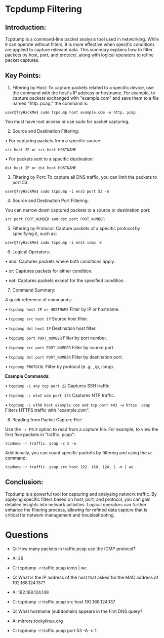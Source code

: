 # Tcpdump Filtering 

## Introduction: 
Tcpdump is a command-line packet analysis tool used in networking. While it can operate without filters, it is more effective when specific conditions are applied to capture relevant data. This summary explains how to filter packets by host, port, and protocol, along with logical operators to refine packet captures. 

## Key Points: 

1. Filtering by Host: 
To capture packets related to a specific device, use the command with the host's IP address or hostname. For example, to capture packets exchanged with "example.com" and save them to a file named "http. pcap," the command is: 

``` 
user@TryHackMe$ sudo tcpdump host example.com -w http. pcap 
``` 
You must have root access or use sudo for packet capturing. 

2. Source and Destination Filtering: 

• For capturing packets from a specific source: 

``` 
src host IP or src host HOSTNAME 
``` 

• For packets sent to a specific destination: 

``` 
dst host IP or dst host HOSTNAME 
``` 

3. Filtering by Port: 
To capture all DNS traffic, you can limit the packets to port 53: 

``` 
user@TryHackMe$ sudo tcpdump -i ens5 port 53 -n 
``` 

4. Source and Destination Port Filtering: 

You can narrow down captured packets to a source or destination port: 

``` 
src port PORT_NUMBER and dst port PORT_NUMBER 
``` 

5. Filtering by Protocol: 
Capture packets of a specific protocol by specifying it, such as: 

``` 
user@TryHackMe$ sudo tcpdump -i ens5 icmp -n 
``` 

6. Logical Operators: 

• and: Captures packets where both conditions apply. 

• or: Captures packets for either condition. 

• not: Captures packets except for the specified condition. 

7. Command Summary: 

A quick reference of commands: 

• `tcpdump host IP or HOSTNAME` Filter by IP or hostname. 

• `tcpdump src host IP` Source host filter. 

• `tcpdump dst host IP` Destination host filter. 

• `tcpdump port PORT_NUMBER` Filter by port number. 

• `tcpdump src port PORT_NUMBER` Filter by source port. 

• `tcpdump dst port PORT_NUMBER` Filter by destination port. 

• `tcpdump PROTOCOL` Filter by protocol (e. g. , ip, icmp). 

__Example Commands__: 

• `tcpdump -i any tcp port 22` Captures SSH traffic.

• `tcpdump -i wlo1 udp port 123` Captures NTP traffic. 

• `tcpdump -i eth0 host example.com and tcp port 443 -w https. pcap` Filters HTTPS traffic with "example.com". 

8. Reading from Packet Capture File: 

Use the `-r FILE` option to read from a capture file. For example, to view the first five packets in "traffic. pcap": 

``` 
tcpdump -r traffic. pcap -c 5 -n 
``` 
Additionally, you can count specific packets by filtering and using the `wc` command: 

``` 
tcpdump -r traffic. pcap src host 192. 168. 124. 1 -n | wc 
``` 

## Conclusion: 
Tcpdump is a powerful tool for capturing and analyzing network traffic. By applying specific filters based on host, port, and protocol, you can gain detailed insights into network activities. Logical operators can further enhance the filtering process, allowing for refined data capture that is critical for network management and troubleshooting.

# Questions

- Q: How many packets in traffic.pcap use the ICMP protocol?

- A: 26

- C: tcpdump -r traffic.pcap icmp | wc

- Q: What is the IP address of the host that asked for the MAC address of 192.168.124.137?

- A: 192.168.124.148

- C: tcpdump -r traffic.pcap src host 192.168.124.137

- Q: What hostname (subdomain) appears in the first DNS query?

- A: mirrors.rockylinux.org

- C: tcpdump -r traffic.pcap port 53 -A -c 1